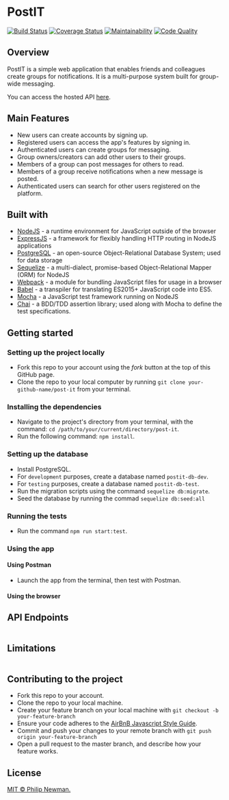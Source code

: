 # PostIT

[![Build Status](https://travis-ci.org/Philipeano/post-it.svg)](https://travis-ci.org/Philipeano/post-it)
[![Coverage Status](https://coveralls.io/repos/github/Philipeano/post-it/badge.svg)](https://coveralls.io/github/Philipeano/post-it)
[![Maintainability](https://api.codeclimate.com/v1/badges/cce4bd525b5ba150b8b0/maintainability)](https://codeclimate.com/github/Philipeano/post-it/maintainability)
[![Code Quality](https://img.shields.io/badge/Protected%20by-Hound-blue.svg)](https://houndci.com)

## Overview
PostIT is a simple web application that enables friends and colleagues create groups for notifications. It is a multi-purpose system built for group-wide messaging.  

You can access the hosted API [here](https://postit-phil.herokuapp.com/api). 

## Main Features
- New users can create accounts by signing up.
- Registered users can access the app's features by signing in.
- Authenticated users can create groups for messaging.
- Group owners/creators can add other users to their groups.
- Members of a group can post messages for others to read.
- Members of a group receive notifications when a new message is posted.
- Authenticated users can search for other users registered on the platform.

## Built with

- [NodeJS](https:nodejs.org) - a runtime environment for JavaScript outside of the browser
- [ExpressJS](https://expressjs.com) - a framework for flexibly handling HTTP routing in NodeJS applications
- [PostgreSQL](www.postgresql.org) - an open-source Object-Relational Database System; used for data storage
- [Sequelize](https://github.com/sequelize/sequelize) - a multi-dialect, promise-based Object-Relational Mapper (ORM) for NodeJS
- [Webpack](https://webpack.js.org) - a module for bundling JavaScript files for usage in a browser
- [Babel](https://babeljs.io) - a transpiler for translating ES2015+ JavaScript code into ES5.
- [Mocha](https://mochajs.org) - a JavaScript test framework running on NodeJS
- [Chai](http://chaijs.com) - a BDD/TDD assertion library; used along with Mocha to define the test specifications.

## Getting started
### Setting up the project locally
- Fork this repo to your account using the _fork_ button at the top of this GitHub page.
- Clone the repo to your local computer by running ```git clone your-github-name/post-it``` from your terminal.

### Installing the dependencies
- Navigate to the project's directory from your terminal, with the command: ```cd /path/to/your/current/directory/post-it```.
- Run the following command: ```npm install```.

### Setting up the database
- Install PostgreSQL.
- For `development` purposes, create a database named `postit-db-dev`.
- For `testing` purposes, create a database named `postit-db-test`.
- Run the migration scripts using the command ```sequelize db:migrate```.
- Seed the database by running the commad ```sequelize db:seed:all ```

### Running the tests
- Run the command ```npm run start:test```.

### Using the app
#### Using Postman
- Launch the app from the terminal, then test with Postman.
#### Using the browser


## API Endpoints

```
```

## Limitations

```
```

## Contributing to the project
- Fork this repo to your account.
- Clone the repo to your local machine.
- Create your feature branch on your local machine with ```git checkout -b your-feature-branch```
- Ensure your code adheres to the [AirBnB Javascript Style Guide](https://github.com/airbnb/javascript).
- Commit and push your changes to your remote branch with ```git push origin your-feature-branch```
- Open a pull request to the master branch, and describe how your feature works.

## License
[MIT © Philip Newman.](../LICENSE)
